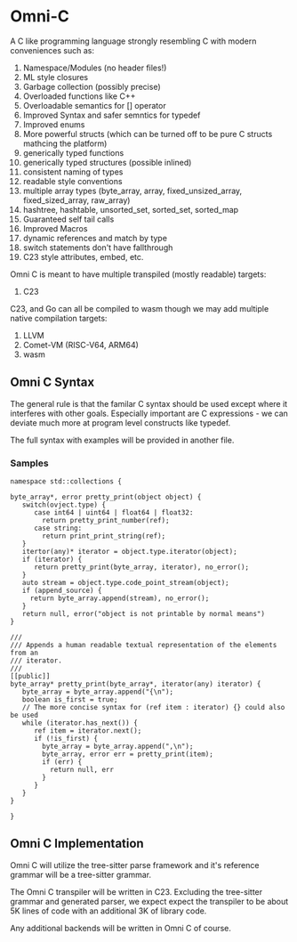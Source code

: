 # Omni-C

A C like programming language strongly resembling C with modern conveniences
such as:

1. Namespace/Modules (no header files!)
2. ML style closures
3. Garbage collection (possibly precise)
4. Overloaded functions like C++
5. Overloadable semantics for [] operator
6. Improved Syntax and safer semntics for typedef
7. Improved enums
8. More powerful structs (which can be turned off to be pure C structs mathcing the platform)
9. generically typed functions
10. generically typed structures (possible inlined)
11. consistent naming of types
12. readable style conventions
13. multiple array types (byte_array, array, fixed_unsized_array, fixed_sized_array, raw_array)
14. hashtree, hashtable, unsorted_set, sorted_set, sorted_map
15. Guaranteed self tail calls
16. Improved Macros
17. dynamic references and match by type
18. switch statements don't have fallthrough
19. C23 style attributes, embed, etc.

Omni C is meant to have multiple transpiled (mostly readable) targets:

1. C23

C23, and Go can all be compiled to wasm though we may add multiple native compilation targets:

1. LLVM
2. Comet-VM (RISC-V64, ARM64)
3. wasm

## Omni C Syntax

The general rule is that the familar C syntax should be used except where it interferes with other goals. 
Especially important are C expressions - we can deviate much more at program level constructs like typedef.

The full syntax with examples will be provided in another file.

### Samples

```
namespace std::collections {

byte_array*, error pretty_print(object object) {
   switch(ovject.type) {
      case int64 | uint64 | float64 | float32:
        return pretty_print_number(ref);
      case string:
        return print_print_string(ref);
   }
   itertor(any)* iterator = object.type.iterator(object);
   if (iterator) {
      return pretty_print(byte_array, iterator), no_error();
   }
   auto stream = object.type.code_point_stream(object);
   if (append_source) {
     return byte_array.append(stream), no_error();
   }
   return null, error("object is not printable by normal means")
}

///
/// Appends a human readable textual representation of the elements from an
/// iterator.
///
[[public]]
byte_array* pretty_print(byte_array*, iterator(any) iterator) {
   byte_array = byte_array.append("{\n");
   boolean is_first = true;
   // The more concise syntax for (ref item : iterator) {} could also be used
   while (iterator.has_next()) {
      ref item = iterator.next();
      if (!is_first) {
        byte_array = byte_array.append(",\n");
        byte_array, error err = pretty_print(item);
        if (err) {
          return null, err
        }
      }
   }
} 

}
```

## Omni C Implementation

Omni C will utilize the tree-sitter parse framework and it's reference grammar will be a tree-sitter grammar.

The Omni C transpiler will be written in C23. Excluding the tree-sitter grammar and generated parser, we expect
expect the transpiler to be about 5K lines of code with an additional 3K of library code.

Any additional backends will be written in Omni C of course.

